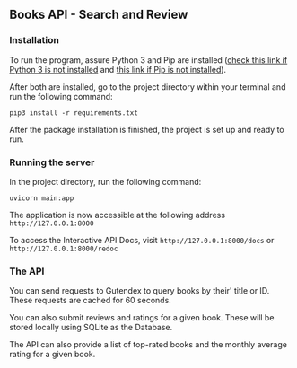 ## Books API - Search and Review

### Installation

To run the program, assure Python 3 and Pip are installed ([check this link if Python 3 is not installed](https://www.python.org/downloads/) and [this link if Pip is not installed](https://pip.pypa.io/en/stable/installation/)).

After both are installed, go to the project directory within your terminal and run the following command:

`pip3 install -r requirements.txt`

After the package installation is finished, the project is set up and ready to run.


### Running the server

In the project directory, run the following command:

`uvicorn main:app`

The application is now accessible at the following address `http://127.0.0.1:8000`

To access the Interactive API Docs, visit `http://127.0.0.1:8000/docs` or `http://127.0.0.1:8000/redoc`

### The API

You can send requests to Gutendex to query books by their' title or ID. These requests are cached for 60 seconds.

You can also submit reviews and ratings for a given book. These will be stored locally using SQLite as the Database.

The API can also provide a list of top-rated books and the monthly average rating for a given book.

